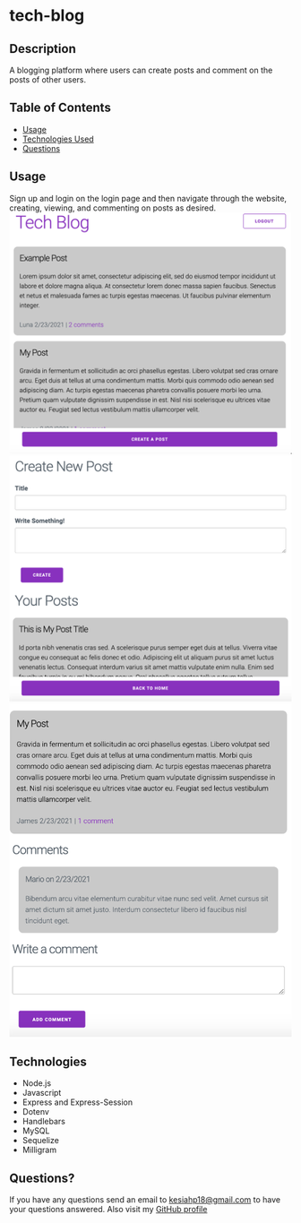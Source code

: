 # tech-blog
## Description
A blogging platform where users can create posts and comment on the posts of other users.
## Table of Contents
* [Usage](https://github.com/kesiahp18/tech-blog#usage)
* [Technologies Used](https://github.com/kesiahp18/tech-blog#technologies)
* [Questions](https://github.com/kesiahp18/tech-blog#questions)
    
## Usage
Sign up and login on the login page and then navigate through the website, creating, viewing, and commenting on posts as desired.
![homepage](public/images/screenshot-1.png)
![dashboard](public/images/screenshot-2.png)
![single-post](public/images/screenshot-3.png)

## Technologies
* Node.js
* Javascript
* Express and Express-Session
* Dotenv
* Handlebars
* MySQL
* Sequelize
* Milligram

## Questions?
If you have any questions send an email to kesiahp18@gmail.com to have your questions answered.
Also visit my [GitHub profile](https://github.com/kesiahp18)
